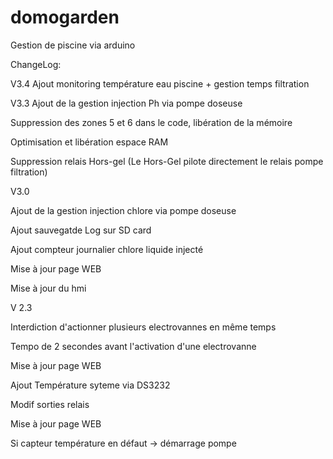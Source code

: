 # domogarden
Gestion de piscine via arduino

ChangeLog:

V3.4
Ajout monitoring température eau piscine + gestion temps filtration

V3.3
Ajout  de la gestion injection Ph via pompe doseuse

Suppression des zones 5 et 6 dans le code, libération de la mémoire

Optimisation et libération espace RAM

Suppression relais Hors-gel (Le Hors-Gel pilote directement le relais pompe filtration)

V3.0

Ajout  de la gestion injection chlore via pompe doseuse

Ajout sauvegatde Log sur SD card

Ajout compteur journalier chlore liquide injecté

Mise à jour page WEB

Mise à jour du hmi

V 2.3

Interdiction d'actionner plusieurs electrovannes  en même temps

Tempo de 2 secondes avant l'activation d'une electrovanne

Mise à jour page WEB

Ajout Température syteme via DS3232

Modif sorties relais

Mise à jour page WEB

Si capteur température en défaut -> démarrage pompe
